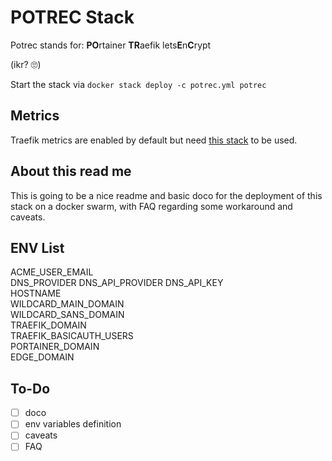 # POTREC Stack
Potrec stands for: **PO**rtainer **TR**aefik lets**E**n**C**rypt

(ikr? 🙄)

Start the stack via `docker stack deploy -c potrec.yml potrec`

## Metrics
Traefik metrics are enabled by default but need [this stack](github.com/digitoolmedia/dm-docker-metrics) to be used.

## About this read me
This is going to be a nice readme and basic doco for the deployment of this stack on a docker swarm, with FAQ regarding some workaround and caveats.


## ENV List
ACME_USER_EMAIL  
DNS_PROVIDER
DNS_API_PROVIDER
DNS_API_KEY  
HOSTNAME  
WILDCARD_MAIN_DOMAIN  
WILDCARD_SANS_DOMAIN  
TRAEFIK_DOMAIN  
TRAEFIK_BASICAUTH_USERS  
PORTAINER_DOMAIN  
EDGE_DOMAIN  


## To-Do
- [ ] doco
- [ ] env variables definition
- [ ] caveats
- [ ] FAQ